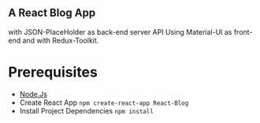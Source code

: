 ## A React Blog App 
with JSON-PlaceHolder as back-end server API Using Material-UI as front-end and with Redux-Toolkit.

# Prerequisites
* [Node.Js](https://nodejs.org/en/download/current)
* Create React App ``` npm create-react-app React-Blog ```
* Install Project Dependencies ``` npm install ```
